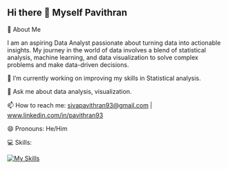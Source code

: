 ## Hi there 👋 Myself Pavithran

🌟 About Me

I am an aspiring Data Analyst passionate about turning data into actionable insights. My journey in the world of data involves a blend of statistical analysis, machine learning, and data visualization to solve complex problems and make data-driven decisions.


🔭 I’m currently working on improving my skills in Statistical analysis.

💬 Ask me about data analysis, visualization.

📫 How to reach me: sivapavithran93@gmail.com | www.linkedin.com/in/pavithran93

😄 Pronouns: He/Him


💻 Skills:

[![My Skills](https://skillicons.dev/icons?i=sql,tableau,python&perline=10)](https://skillicons.dev)










